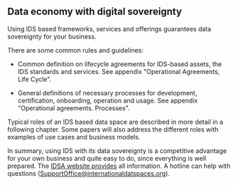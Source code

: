 ## Data economy with digital sovereignty

Using IDS based frameworks, services and offerings guarantees data
sovereignty for your business.

There are some common rules and guidelines:

* Common definition on lifecycle agreements for IDS-based assets, the
IDS standards and services. See appendix "Operational Agreements, Life
Cycle".

* General definitions of necessary processes for development,
certification, onboarding, operation and usage. See appendix
"Operational agreements. Processes".

Typical roles of an IDS based data space are described in more detail in
a following chapter. Some papers will also address the different roles
with examples of use cases and business models.

In summary, using IDS with its data sovereignty is a competitive
advantage for your own business and quite easy to do, since everything
is well prepared. The [IDSA website provides](https://www.internationaldataspaces.org) all information. A hotline can help with
questions (SupportOffice@internationaldatspaces.org).